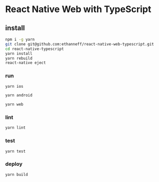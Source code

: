 # React Native Web with TypeScript

## install

```sh
npm i -g yarn
git clone git@github.com:ethanneff/react-native-web-typescript.git
cd react-native-typescript
yarn install
yarn rebuild
react-native eject
```

### run

```sh
yarn ios
```

```sh
yarn android
```

```sh
yarn web
```

### lint

```sh
yarn lint
```

### test

```sh
yarn test
```

### deploy

```sh
yarn build
```
